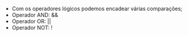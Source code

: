 * Com os operadores lógicos podemos encadear várias comparações; 
* Operador AND: && 
* Operador OR: || 
* Operador NOT: !